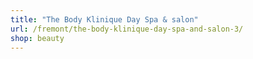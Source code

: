 ```yaml
---
title: "The Body Klinique Day Spa & salon"
url: /fremont/the-body-klinique-day-spa-and-salon-3/
shop: beauty
---
```

